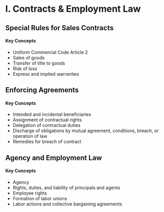 # I. Contracts & Employment Law

## Special Rules for Sales Contracts

#### Key Concepts

* Uniform Commercial Code Article 2
* Sales of goods
* Transfer of title to goods
* Risk of loss
* Express and implied warranties

## Enforcing Agreements

#### Key Concepts

* Intended and incidental beneficiaries
* Assignment of contractual rights
* Delegation of contractual duties
* Discharge of obligations by mutual agreement, conditions, breach, or operation of law
* Remedies for breach of contract

## Agency and Employment Law

#### Key Concepts

* Agency
* Rights, duties, and liability of principals and agents
* Employee rights
* Formation of labor unions
* Labor actions and collective bargaining agreements
